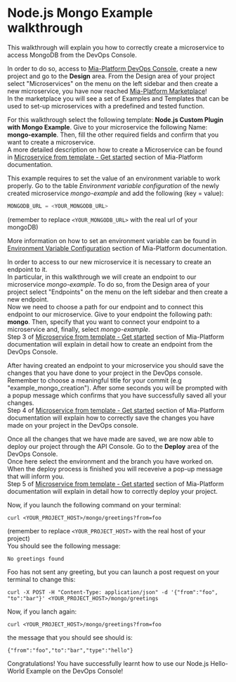 
# Node.js Mongo Example walkthrough

This walkthrough will explain you how to correctly create a microservice to access MongoDB from the DevOps Console.

In order to do so, access to [Mia-Platform DevOps Console](https://console.cloud.mia-platform.eu/login), create a new project and go to the **Design** area. From the Design area of your project select "Microservices" on the menu on the left sidebar and then create a new microservice, you have now reached [Mia-Platform Marketplace](https://docs.mia-platform.eu/development_suite/api-console/api-design/marketplace/)!  
In the marketplace you will see a set of Examples and Templates that can be used to set-up microservices with a predefined and tested function.

For this walkthrough select the following template: **Node.js Custom Plugin with Mongo Example**.
Give to your microservice the following Name: **mongo-example**. Then, fill the other required fields and confirm that you want to create a microservice.  
A more detailed description on how to create a Microservice can be found in [Microservice from template - Get started](https://docs.mia-platform.eu/development_suite/api-console/api-design/custom_microservice_get_started/#2-service-creation) section of Mia-Platform documentation.

This example requires to set the value of an environment variable to work properly. Go to the table *Environment variable configuration* of the newly created microservice *mongo-example* and add the following (key = value):

```js
MONGODB_URL = <YOUR_MONGODB_URL>
```

(remember to replace `<YOUR_MONGODB_URL>` with the real url of your mongoDB)  

More information on how to set an environment variable can be found in [Environment Variable Configuration](https://docs.mia-platform.eu/development_suite/api-console/api-design/services/#environment-variable-configuration) section of Mia-Platform documentation.

In order to access to our new microservice it is necessary to create an endpoint to it.  
In particular, in this walkthrough we will create an endpoint to our microservice *mongo-example*. To do so, from the Design area of your project select "Endpoints" on the menu on the left sidebar and then create a new endpoint.  
Now we need to choose a path for our endpoint and to connect this endpoint to our microservice. Give to your endpoint the following path: **mongo**. Then, specify that you want to connect your endpoint to a microservice and, finally, select *mongo-example*.  
Step 3 of [Microservice from template - Get started](https://docs.mia-platform.eu/development_suite/api-console/api-design/custom_microservice_get_started/#3-creating-the-endpoint) section of Mia-Platform documentation will explain in detail how to create an endpoint from the DevOps Console.

After having created an endpoint to your microservice you should save the changes that you have done to your project in the DevOps console.  Remember to choose a meaningful title for your commit (e.g "example_mongo_creation"). After some seconds you will be prompted with a popup message which confirms that you have successfully saved all your changes.  
Step 4 of [Microservice from template - Get started](https://docs.mia-platform.eu/development_suite/api-console/api-design/custom_microservice_get_started/#4-save-the-project) section of Mia-Platform documentation will explain how to correctly save the changes you have made on your project in the DevOps console.

Once all the changes that we have made are saved, we are now able to deploy our project through the API Console. Go to the **Deploy** area of the DevOps Console.  
Once here select the environment and the branch you have worked on. When the deploy process is finished you will receveive a pop-up message that will inform you.  
Step 5 of [Microservice from template - Get started](https://docs.mia-platform.eu/development_suite/api-console/api-design/custom_microservice_get_started/#5-deploy-the-project-through-the-api-console) section of Mia-Platform documentation will explain in detail how to correctly deploy your project.

Now, if you launch the following command on your terminal:

`curl <YOUR_PROJECT_HOST>/mongo/greetings?from=foo`

(remember to replace `<YOUR_PROJECT_HOST>` with the real host of your project)  
You should see the following message:

`No greetings found`

Foo has not sent any greeting, but you can launch a post request on your terminal to change this:

`curl -X POST -H "Content-Type: application/json" -d '{"from":"foo", "to":"bar"}' <YOUR_PROJECT_HOST>/mongo/greetings`

Now, if you lanch again:

`curl <YOUR_PROJECT_HOST>/mongo/greetings?from=foo`

the message that you should see should is:

`{"from":"foo","to":"bar","type":"hello"}`

Congratulations! You have successfully learnt how to use our Node.js Hello-World Example on the DevOps Console!
